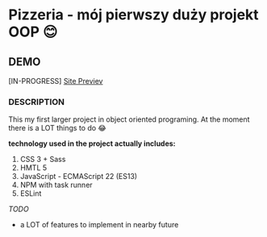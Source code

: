 # Pizzeria - mój pierwszy duży projekt OOP 😊

## DEMO
[IN-PROGRESS]
[Site Previev](#)

### DESCRIPTION
This my first larger project in object oriented programing. At the moment there is a LOT things to do 😂

**technology used in the project actually includes:**

1. CSS 3 + Sass
2. HMTL 5
3. JavaScript - ECMAScript 22 (ES13)
4. NPM with task runner
5. ESLint

*TODO*

- a LOT of features to implement in nearby future
